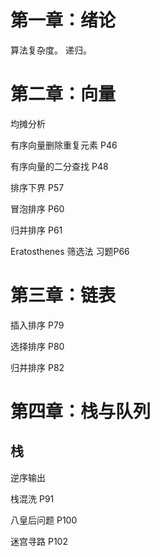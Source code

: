 # 第一章：绪论

算法复杂度。
递归。

# 第二章：向量

均摊分析

有序向量删除重复元素 P46

有序向量的二分查找 P48

排序下界 P57

冒泡排序 P60

归并排序 P61

Eratosthenes 筛选法 习题P66

# 第三章：链表

插入排序 P79

选择排序 P80

归并排序 P82

# 第四章：栈与队列

## 栈

逆序输出

栈混洗 P91

八皇后问题 P100

迷宫寻路 P102
